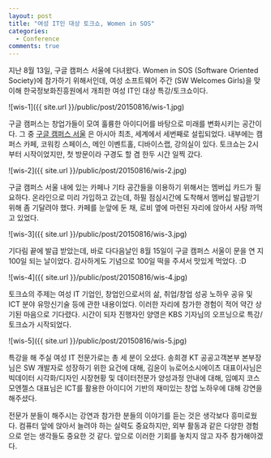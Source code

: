 ```yaml
---
layout: post
title: "여성 IT인 대상 토크쇼, Women in SOS"
categories:
  - Conference
comments: true
---
```


지난 8월 13일, 구글 캠퍼스 서울에 다녀왔다.  Women in SOS (Software Oriented Society)에 참가하기 위해서인데, 여성 소프트웨어 주간 (SW Welcomes Girls)을 맞이해 한국정보화진흥원에서 개최한 여성 IT인 대상 특강/토크쇼이다.

![wis-1]({{ site.url }}/public/post/20150816/wis-1.jpg)

구글 캠퍼스는 창업가들이 모여 훌륭한 아이디어를 바탕으로 미래를 변화시키는 공간이다. 그 중 [구글 캠퍼스 서울](https://www.campus.co/seoul/ko) 은 아시아 최초, 세계에서 세번째로 설립되었다. 내부에는 캠퍼스 카페, 코워킹 스페이스, 메인 이벤트홀, 디바이스랩, 강의실이 있다. 토크쇼는 2시부터 시작이었지만, 첫 방문이라 구경도 할 겸 한두 시간 일찍 갔다.

![wis-2]({{ site.url }}/public/post/20150816/wis-2.jpg)

구글 캠퍼스 서울 내에 있는 카페나 기타 공간들을 이용하기 위해서는 멤버십 카드가 필요하다. 온라인으로 미리 가입하고 갔는데, 하필 점심시간에 도착해서 멤버십 발급받기 위해 좀 기달려야 했다. 카페를 눈앞에 둔 채, 로비 옆에 마련된 자리에 앉아서 사탕 까먹고 있었다.

![wis-3]({{ site.url }}/public/post/20150816/wis-3.jpg)

기다림 끝에 발급 받았는데, 바로 다다음날인 8월 15일이 구글 캠퍼스 서울이 문을 연 지 100일 되는 날이었다. 감사하게도 기념으로 100일 떡을 주셔서 맛있게 먹었다. :D

![wis-4]({{ site.url }}/public/post/20150816/wis-4.jpg)

토크쇼의 주제는 여성 IT 기업인, 창업인으로서의 삶, 취업/창업 성공 노하우 공유 및 ICT 분야 유망신기술 등에 관한 내용이었다. 이러한 자리에 참가한 경험이 적어 약간 상기된 마음으로 기다렸다. 시간이 되자 진행자인 양영은 KBS 기자님의 오프닝으로 특강/토크쇼가 시작되었다.

![wis-5]({{ site.url }}/public/post/20150816/wis-5.jpg)

특강을 해 주실 여성 IT 전문가로는 총 세 분이 오셨다. 송희경 KT 공공고객본부 본부장님은 SW 개발자로 성장하기 위한 요건에 대해, 김윤이 뉴로어소시에이츠 대표이사님은 빅데이터 시각화/디자인 시장현황 및 데이터전문가 양성과정 안내에 대해, 임예지 코스모엔젤스 대표님은 ICT를 활용한 아이디어 기반의 재미있는 창업 노하우에 대해 강연을 해주셨다.

전문가 분들이 해주시는 강연과 참가한 분들의 이야기를 듣는 것은 생각보다 흥미로웠다. 컴퓨터 앞에 앉아서 늘려야 하는 실력도 중요하지만, 외부 활동과 같은 다양한 경험으로 얻는 생각들도 중요한 것 같다. 앞으로 이러한 기회를 놓치지 않고 자주 참가해야겠다.

